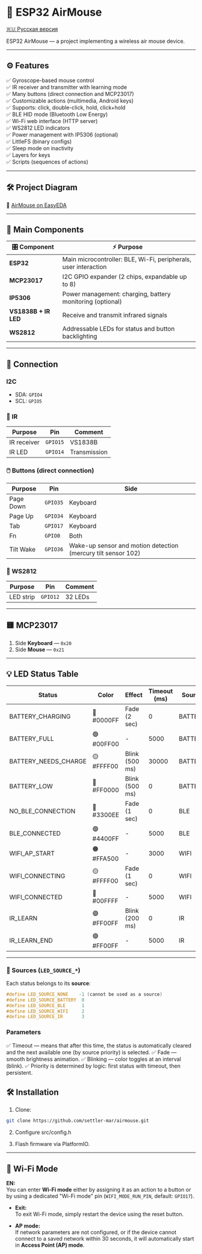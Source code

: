 # 🚀 ESP32 AirMouse

[🇷🇺 Русская версия](./README.MD)

ESP32 AirMouse — a project implementing a wireless air mouse device.

---

## ⚙️ Features

✅ Gyroscope-based mouse control  
✅ IR receiver and transmitter with learning mode  
✅ Many buttons (direct connection and MCP23017)  
✅ Customizable actions (multimedia, Android keys)  
✅ Supports: click, double-click, hold, click+hold  
✅ BLE HID mode (Bluetooth Low Energy)  
✅ Wi-Fi web interface (HTTP server)  
✅ WS2812 LED indicators  
✅ Power management with IP5306 (optional)  
✅ LittleFS (binary configs)  
✅ Sleep mode on inactivity  
✅ Layers for keys  
✅ Scripts (sequences of actions)

---

## 🛠️ Project Diagram

🔗 [AirMouse on EasyEDA](https://oshwlab.com/matuhinmax/air_mouse)

---

## 🧩 Main Components

| 🎛️ Component         | ⚡ Purpose                                                                          |
|-----------------------|------------------------------------------------------------------------------------|
| **ESP32**             | Main microcontroller: BLE, Wi-Fi, peripherals, user interaction                     |
| **MCP23017**          | I2C GPIO expander (2 chips, expandable up to 8)                                     |
| **IP5306**            | Power management: charging, battery monitoring (optional)                            |
| **VS1838B + IR LED**  | Receive and transmit infrared signals                                               |
| **WS2812**            | Addressable LEDs for status and button backlighting                                  |

---

## 🔌 Connection

### I2C
- SDA: `GPIO4`
- SCL: `GPIO5`

### 📡 IR
| Purpose       | Pin      | Comment         |
|---------------|----------|-----------------|
| IR receiver   | `GPIO15` | VS1838B         |
| IR LED        | `GPIO14` | Transmission    |

### 🖱️ Buttons (direct connection)
| Purpose       | Pin      | Side            |
|---------------|----------|-----------------|
| Page Down     | `GPIO35` | Keyboard        |
| Page Up       | `GPIO34` | Keyboard        |
| Tab           | `GPIO17` | Keyboard        |
| Fn            | `GPIO0`  | Both            |
| Tilt Wake     | `GPIO36` | Wake-up sensor and motion detection (mercury tilt sensor 102)  |

### 🌈 WS2812
| Purpose           | Pin      | Comment         |
|--------------------|----------|-----------------|
| LED strip          | `GPIO12` | 32 LEDs         |

---

## 🟨 MCP23017

1. Side **Keyboard** — `0x20`  
2. Side **Mouse** — `0x21`

---

## 💡 LED Status Table

| Status                      | Color      | Effect             | Timeout (ms) | Source   | Description            |
|-----------------------------|------------|---------------------|--------------|----------|------------------------|
| BATTERY_CHARGING            | 🔵 #0000FF | Fade (2 sec)       | 0            | BATTERY  | Charging               |
| BATTERY_FULL                | 🟢 #00FF00 | -                  | 5000         | BATTERY  | Fully charged          |
| BATTERY_NEEDS_CHARGE        | 🟡 #FFFF00 | Blink (500 ms)     | 30000        | BATTERY  | Needs charging         |
| BATTERY_LOW                 | 🔴 #FF0000 | Blink (500 ms)     | 0            | BATTERY  | Low battery            |
| NO_BLE_CONNECTION           | 🔵 #3300EE | Fade (1 sec)       | 0            | BLE      | BLE not connected      |
| BLE_CONNECTED               | 🟣 #4400FF | -                  | 5000         | BLE      | BLE connected          |
| WIFI_AP_START               | 🟠 #FFA500 | -                  | 3000         | WIFI     | Wi-Fi AP mode          |
| WIFI_CONNECTING             | 🟡 #FFFF00 | Fade (1 sec)       | 0            | WIFI     | Connecting to Wi-Fi    |
| WIFI_CONNECTED              | 🔵 #00FFFF | -                  | 5000         | WIFI     | Wi-Fi connected        |
| IR_LEARN                    | 🟣 #FF00FF | Blink (200 ms)     | 0            | IR       | IR learning mode       |
| IR_LEARN_END                | 🟣 #FF00FF | -                  | 5000         | IR       | IR learning complete   |

---

### 🔧 Sources (`LED_SOURCE_*`)
Each status belongs to its **source**:

```cpp
#define LED_SOURCE_NONE    -1 (cannot be used as a source)
#define LED_SOURCE_BATTERY  0
#define LED_SOURCE_BLE      1
#define LED_SOURCE_WIFI     2
#define LED_SOURCE_IR       3
```

### Parameters

✅ Timeout — means that after this time, the status is automatically cleared and the next available one (by source priority) is selected.
✅ Fade — smooth brightness animation.
✅ Blinking — color toggles at an interval (blink).
✅ Priority is determined by logic: first status with timeout, then persistent.

## 🛠️ Installation

1. Clone:
```bash
git clone https://github.com/settler-mar/airmouse.git
```

2. Configure src/config.h

3. Flash firmware via PlatformIO.

---

## 📶 Wi-Fi Mode

**EN:**  
You can enter **Wi-Fi mode** either by assigning it as an action to a button or by using a dedicated "Wi-Fi mode" pin (`WIFI_MODE_RUN_PIN`, default: `GPIO17`).

- **Exit:**  
  To exit Wi-Fi mode, simply restart the device using the reset button.

- **AP mode:**  
  If network parameters are not configured, or if the device cannot connect to a saved network within 30 seconds, it will automatically start in **Access Point (AP) mode**.
